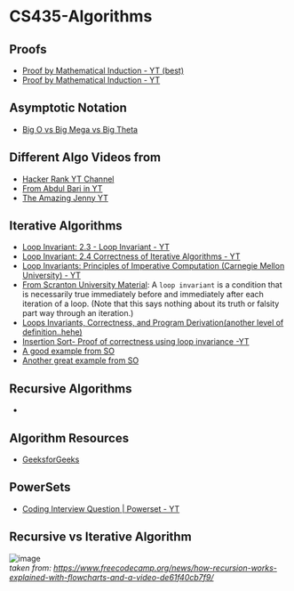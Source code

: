 # CS435-Algorithms

## Proofs
 - [Proof by Mathematical Induction - YT (best)](https://www.youtube.com/watch?v=dMn5w4_ztSw)
 - [Proof by Mathematical Induction - YT](https://www.youtube.com/watch?v=3QXRLlodr6w) 

## Asymptotic Notation
 - [Big O vs Big Mega vs Big Theta](https://www.youtube.com/watch?v=1tfdr1Iv6JA)


## Different Algo Videos from
 - [Hacker Rank YT Channel](https://www.youtube.com/watch?v=KEEKn7Me-ms&list=PLI1t_8YX-ApvMthLj56t1Rf-Buio5Y8KL&index=1)
 - [From Abdul Bari in YT](https://www.youtube.com/watch?v=0IAPZzGSbME&list=PLDN4rrl48XKpZkf03iYFl-O29szjTrs_O)
 - [The Amazing Jenny YT](https://www.youtube.com/watch?v=QN9hnmAgmOc)

## Iterative Algorithms
 - [Loop Invariant: 2.3 - Loop Invariant - YT](https://www.youtube.com/watch?v=Alk6PowWvgU)
 - [Loop Invariant: 2.4 Correctness of Iterative Algorithms - YT](https://www.youtube.com/watch?v=2D9-g2hP9S8)
 - [Loop Invariants: Principles of Imperative Computation (Carnegie Mellon University) - YT](https://www.youtube.com/watch?v=7_kiWYYLngQ)
 - [From Scranton University Material](https://www.cs.scranton.edu/~mccloske/courses/cmps144/invariants_lec.html): A `loop invariant` is a condition that is necessarily true immediately before and immediately after each iteration of a loop. (Note that this says nothing about its truth or falsity part way through an iteration.)
 - [Loops Invariants, Correctness, and Program Derivation(another level of definition..hehe)](https://archives.evergreen.edu/webpages/curricular/2001-2002/dsa01/loops.html)
 - [Insertion Sort- Proof of correctness using loop invariance -YT](https://www.youtube.com/watch?v=SElE4RlAji0)
 - [A good example from SO](https://cs.stackexchange.com/a/104723/61494)
 - [Another great example from SO](https://stackoverflow.com/a/60312337/6021740)

## Recursive Algorithms
 - 

## Algorithm Resources
 - [GeeksforGeeks](https://www.geeksforgeeks.org/fundamentals-of-algorithms/)

## PowerSets
 - [Coding Interview Question | Powerset - YT](https://www.youtube.com/watch?v=Ei_a0-GmLS4)

## Recursive vs Iterative Algorithm

![image](https://user-images.githubusercontent.com/18373774/119274650-a45ebe00-bbd6-11eb-8ae0-d56f8e976a35.png)<br>
<i>taken from: https://www.freecodecamp.org/news/how-recursion-works-explained-with-flowcharts-and-a-video-de61f40cb7f9/</i>

